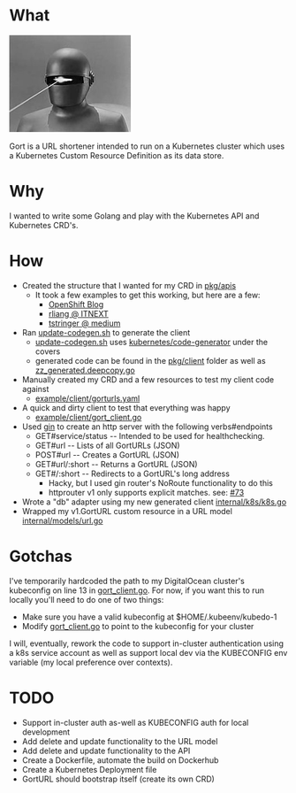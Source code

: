 # What
![gort](https://github.com/triangletodd/gort/blob/master/static/gort.jpg?raw=true)

Gort is a URL shortener intended to run on a Kubernetes cluster which uses a Kubernetes Custom Resource Definition as its data store.

# Why
I wanted to write some Golang and play with the Kubernetes API and Kubernetes CRD's.

# How
- Created the structure that I wanted for my CRD in [pkg/apis](pkg/apis)
  - It took a few examples to get this working, but here are a few:
    - [OpenShift Blog](https://blog.openshift.com/kubernetes-deep-dive-code-generation-customresources/)
    - [rliang @ ITNEXT](https://itnext.io/how-to-generate-client-codes-for-kubernetes-custom-resource-definitions-crd-b4b9907769ba)
    - [tstringer @ medium](https://medium.com/@trstringer/create-kubernetes-controllers-for-core-and-custom-resources-62fc35ad64a3)
- Ran [update-codegen.sh](hack/update-codegen.sh) to generate the client
  - [update-codegen.sh](hack/update-codegen.sh) uses [kubernetes/code-generator](https://github.com/kubernetes/code-generator) under the covers
  - generated code can be found in the [pkg/client](pkg/client) folder as well as [zz_generated.deepcopy.go](pkg/apis/gorturl/v1/zz_generated.deepcopy.go)
- Manually created my CRD and a few resources to test my client code against
  - [example/client/gorturls.yaml](exmaple/client/gorturls.yaml)
- A quick and dirty client to test that everything was happy
  - [example/client/gort_client.go](example/client/gort_client.go)
- Used [gin](https://github.com/gin-gonic/gin) to create an http server with the following verbs#endpoints
  - GET#service/status -- Intended to be used for healthchecking.
  - GET#url -- Lists of all GortURLs (JSON)
  - POST#url -- Creates a GortURL (JSON)
  - GET#url/:short -- Returns a GortURL (JSON)
  - GET#/:short -- Redirects to a GortURL's long address
    - Hacky, but I used gin router's NoRoute functionality to do this
    - httprouter v1 only supports explicit matches. see: [#73](https://github.com/julienschmidt/httprouter/issues/73)
- Wrote a "db" adapter using my new generated client [internal/k8s/k8s.go](internal/k8s/k8s.go)
- Wrapped my v1.GortURL custom resource in a URL model [internal/models/url.go](internal/models/url.go)

# Gotchas
I've temporarily hardcoded the path to my DigitalOcean cluster's kubeconfig on line 13 in [gort_client.go](example/client/gort_client.go#13). For now, if you want this to run locally you'll need to do one of two things:

- Make sure you have a valid kubeconfig at $HOME/.kubeenv/kubedo-1
- Modify [gort_client.go](example/client/gort_client.go#13) to point to the kubeconfig for your cluster

I will, eventually, rework the code to support in-cluster authentication using a k8s service account as well as support local dev via the KUBECONFIG env variable (my local preference over contexts).

# TODO
  - Support in-cluster auth as-well as KUBECONFIG auth for local development
  - Add delete and update functionality to the URL model
  - Add delete and update functionality to the API
  - Create a Dockerfile, automate the build on Dockerhub
  - Create a Kubernetes Deployment file
  - GortURL should bootstrap itself (create its own CRD)
